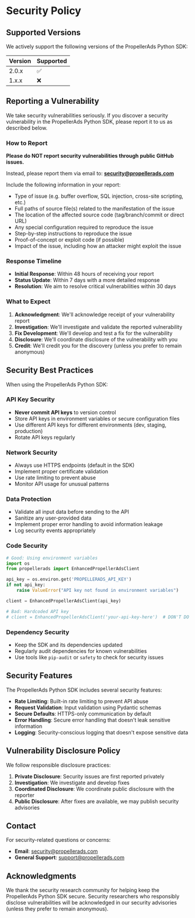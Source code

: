 # Security Policy

## Supported Versions

We actively support the following versions of the PropellerAds Python SDK:

| Version | Supported          |
| ------- | ------------------ |
| 2.0.x   | :white_check_mark: |
| 1.x.x   | :x:                |

## Reporting a Vulnerability

We take security vulnerabilities seriously. If you discover a security vulnerability in the PropellerAds Python SDK, please report it to us as described below.

### How to Report

**Please do NOT report security vulnerabilities through public GitHub issues.**

Instead, please report them via email to: **security@propellerads.com**

Include the following information in your report:
- Type of issue (e.g. buffer overflow, SQL injection, cross-site scripting, etc.)
- Full paths of source file(s) related to the manifestation of the issue
- The location of the affected source code (tag/branch/commit or direct URL)
- Any special configuration required to reproduce the issue
- Step-by-step instructions to reproduce the issue
- Proof-of-concept or exploit code (if possible)
- Impact of the issue, including how an attacker might exploit the issue

### Response Timeline

- **Initial Response**: Within 48 hours of receiving your report
- **Status Update**: Within 7 days with a more detailed response
- **Resolution**: We aim to resolve critical vulnerabilities within 30 days

### What to Expect

1. **Acknowledgment**: We'll acknowledge receipt of your vulnerability report
2. **Investigation**: We'll investigate and validate the reported vulnerability
3. **Fix Development**: We'll develop and test a fix for the vulnerability
4. **Disclosure**: We'll coordinate disclosure of the vulnerability with you
5. **Credit**: We'll credit you for the discovery (unless you prefer to remain anonymous)

## Security Best Practices

When using the PropellerAds Python SDK:

### API Key Security
- **Never commit API keys** to version control
- Store API keys in environment variables or secure configuration files
- Use different API keys for different environments (dev, staging, production)
- Rotate API keys regularly

### Network Security
- Always use HTTPS endpoints (default in the SDK)
- Implement proper certificate validation
- Use rate limiting to prevent abuse
- Monitor API usage for unusual patterns

### Data Protection
- Validate all input data before sending to the API
- Sanitize any user-provided data
- Implement proper error handling to avoid information leakage
- Log security events appropriately

### Code Security
```python
# Good: Using environment variables
import os
from propellerads import EnhancedPropellerAdsClient

api_key = os.environ.get('PROPELLERADS_API_KEY')
if not api_key:
    raise ValueError("API key not found in environment variables")

client = EnhancedPropellerAdsClient(api_key)

# Bad: Hardcoded API key
# client = EnhancedPropellerAdsClient('your-api-key-here')  # DON'T DO THIS
```

### Dependency Security
- Keep the SDK and its dependencies updated
- Regularly audit dependencies for known vulnerabilities
- Use tools like `pip-audit` or `safety` to check for security issues

## Security Features

The PropellerAds Python SDK includes several security features:

- **Rate Limiting**: Built-in rate limiting to prevent API abuse
- **Request Validation**: Input validation using Pydantic schemas
- **Secure Defaults**: HTTPS-only communication by default
- **Error Handling**: Secure error handling that doesn't leak sensitive information
- **Logging**: Security-conscious logging that doesn't expose sensitive data

## Vulnerability Disclosure Policy

We follow responsible disclosure practices:

1. **Private Disclosure**: Security issues are first reported privately
2. **Investigation**: We investigate and develop fixes
3. **Coordinated Disclosure**: We coordinate public disclosure with the reporter
4. **Public Disclosure**: After fixes are available, we may publish security advisories

## Contact

For security-related questions or concerns:
- **Email**: security@propellerads.com
- **General Support**: support@propellerads.com

## Acknowledgments

We thank the security research community for helping keep the PropellerAds Python SDK secure. Security researchers who responsibly disclose vulnerabilities will be acknowledged in our security advisories (unless they prefer to remain anonymous).
